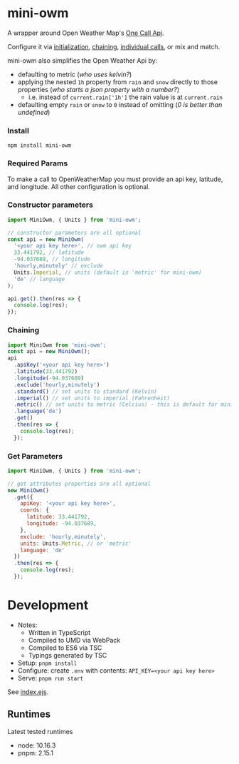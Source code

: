 # mini-owm

A wrapper around Open Weather Map's [One Call Api](https://openweathermap.org/api/one-call-api).

Configure it via [initialization](#Constructor-parameters), [chaining](#Chaining), [individual calls](#Get-Parameters), or mix and match.

mini-owm also simplifies the Open Weather Api by:

- defaulting to metric (_who uses kelvin?_)
- applying the nested `1h` property from `rain` and `snow` directly to those properties (_who starts a json property with a number?_)
    - i.e. instead of `current.rain['1h']` the rain value is at `current.rain`
- defaulting empty `rain` or `snow` to `0` instead of omitting (_0 is better than undefined_)

### Install

`npm install mini-owm`

### Required Params

To make a call to OpenWeatherMap you must provide an api key, latitude, and longitude. All other configuration is optional.

### Constructor parameters

```js
import MiniOwm, { Units } from 'mini-owm';

// constructor parameters are all optional
const api = new MiniOwm(
  '<your api key here>', // owm api key
  33.441792, // latitude
  -94.037689, // longitude
  'hourly,minutely' // exclude
  Units.Imperial, // units (default is 'metric' for mini-owm)
  'de' // language
);

api.get().then(res => {
  console.log(res);
});
```

### Chaining

```js
import MiniOwm from 'mini-owm';
const api = new MiniOwm();
api
  .apiKey('<your api key here>')
  .latitude(33.441792)
  .longitude(-94.037689)
  .exclude('hourly,minutely')
  .standard() // set units to standard (Kelvin)
  .imperial() // set units to imperial (Fahrenheit)
  .metric() // set units to metric (Celcius) - this is default for mini-owm
  .language('de')
  .get()
  .then(res => {
    console.log(res);
  });
```

### Get Parameters

```js
import MiniOwm, { Units } from 'mini-owm';

// get attributes properties are all optional
new MiniOwm()
  .get({
    apiKey: '<your api key here>',
    coords: {
      latitude: 33.441792,
      longitude: -94.037689,
    },
    exclude: 'hourly,minutely',
    units: Units.Metric, // or 'metric'
    language: 'de'
  })
  .then(res => {
    console.log(res);
  });
```

# Development

- Notes:
  - Written in TypeScript
  - Compiled to UMD via WebPack
  - Compiled to ES6 via TSC
  - Typings generated by TSC
- Setup: `pnpm install`
- Configure: create `.env` with contents: `API_KEY=<your api key here>`
- Serve: `pnpm run start`

See [index.ejs](./index.ejs).

## Runtimes

Latest tested runtimes

- node: 10.16.3
- pnpm: 2.15.1
